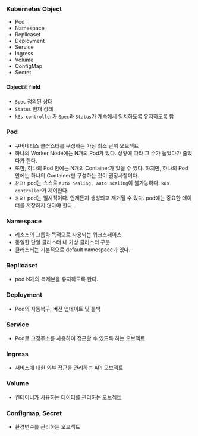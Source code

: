 ### Kubernetes Object
- Pod
- Namespace
- Replicaset
- Deployment
- Service
- Ingress
- Volume
- ConfigMap
- Secret

#### Object의 field
- `Spec` 정의된 상태
- `Status` 현재 상태
- `k8s controller`가 `Spec`과 `Status`가 계속해서 일치하도록 유지하도록 함

### Pod
- 쿠버네티스 클러스터를 구성하는 가장 최소 단위 오브젝트
- 하나의 Worker Node에는 N개의 Pod가 있다. 상황에 따라 그 수가 늘었다가 줄었다가 한다.
- 또한, 하나의 Pod 안에는 N개의 Container가 있을 수 있다. 하지만, 하나의 Pod 안에는 하나의 Container만 구성하는 것이 권장사항이다.
- `참고!` pod는 스스로 `auto healing, auto scaling`이 불가능하다. `k8s controller`가 제어한다.
- `중요!` pod는 일시적이다. 언제든지 생성되고 제거될 수 있다. pod에는 중요한 데이터를 저장하지 않아야 한다.

### Namespace
- 리소스의 그룹화 목적으로 사용되는 워크스페이스
- 동일한 단일 클러스터 내 가상 클러스터 구분
- 클러스터는 기본적으로 default namespace가 있다.

### Replicaset
- pod N개의 복제본을 유지하도록 한다.

### Deployment
- Pod의 자동복구, 버전 업데이트 및 롤백

### Service
- Pod로 고정주소를 사용하여 접근할 수 있도록 하는 오브젝트

### Ingress
- 서비스에 대한 외부 접근을 관리하는 API 오브젝트

### Volume
- 컨테이너가 사용하는 데이터를 관리하는 오브젝트

### Configmap, Secret
- 환경변수를 관리하는 오브젝트